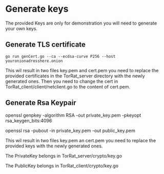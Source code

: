 # Generate keys

The provided Keys are only for demonstration you will need to generate your own keys.

## Generate TLS certificate
```
go run genCert.go --ca --ecdsa-curve P256 --host youronionadresshere.onion
```

This wil result in two files key.pem and cert.pem you need to replace the provided certificates in the TorRat_server directory with the newly generated ones.
Then you need to change the cert in TorRat_client/client/netclient.go to the content of cert.pem.

## Generate Rsa Keypair
openssl genpkey -algorithm RSA -out private_key.pem -pkeyopt rsa_keygen_bits:4096

openssl rsa -pubout -in private_key.pem -out public_key.pem

This wil result in two files key.pem an cert.pem you need to replace the provided keys with the newly generated ones.

The PrivateKey belongs in TorRat_server/crypto/key.go

The PublicKey belongs in TorRat_client/crypto/key.go
